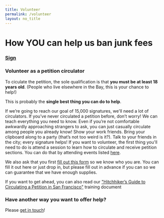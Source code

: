 ```yaml
---
title: Volunteer
permalink: /volunteer
layout: no_title
---
```


# How YOU can help us ban junk fees 

### [Sign](/sign)

### Volunteer as a petition circulator

To ciculate the petition, the sole qualification is that **you must be at least 18 years old**. (People who live elsewhere in the Bay, this is your chance to help!)

This is probably the **single best thing you can do to help**.

If we’re going to reach our goal of 15,000 signatures, we'll need a lot of circulators.
If you’ve never circulated a petition before, don’t worry! We can teach everything you need to know.
Even if you’re not comfortable awkwardly approaching strangers to ask, you can just casually circulate among people you already know! Show your work friends. Bring your clipboard along to a party (that’s not too weird is it?). Talk to your friends in the city; every signature helps!
If you want to volunteer, the first thing you'll need to do is attend a session to learn how to circulate and receive petition sections. You can do that by attending
events listed [here](/sign).

We also ask that you first [fill out this form](https://docs.google.com/forms/d/e/1FAIpQLSfYfI1zvqL-lbQXN1btLw2u3j0MgCI4UGLqZEvSH-iiRin6xg/viewform?usp=header) so we know who you are.
You can fill it out here or just drop in, but please fill out in advance if you can so we can guarantee that we have enough supplies.

If you want to get ahead, you can also read our ["Hitchhiker’s Guide to Circulating a Petition in San Francisco"](https://docs.google.com/document/d/1YkOkqOgwv39OfEZygB8f8RJuACUxyqk9E85v2wvC7oY) training document

### Have another way you want to offer help?

Please [get in touch](/contact)!